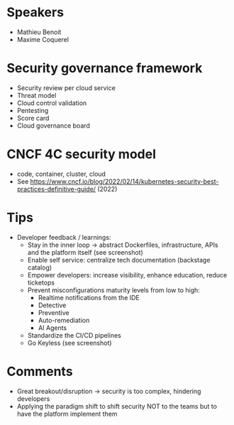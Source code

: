 # Speakers
* Mathieu Benoit
* Maxime Coquerel

# Security governance framework
* Security review per cloud service
* Threat model
* Cloud control validation
* Pentesting
* Score card 
* Cloud governance board

# CNCF 4C security model
* code, container, cluster, cloud
* See https://www.cncf.io/blog/2022/02/14/kubernetes-security-best-practices-definitive-guide/ (2022)

# Tips
* Developer feedback / learnings:
	* Stay in the inner loop -> abstract Dockerfiles, infrastructure, APIs and the platform itself (see screenshot)
	* Enable self service: centralize tech documentation (backstage catalog)
	* Empower developers: increase visibility, enhance education, reduce ticketops
	* Prevent misconfigurations maturity levels from low to high:
		* Realtime notifications from the IDE
		* Detective
		* Preventive
		* Auto-remediation
		* AI Agents
	* Standardize the CI/CD pipelines
	* Go Keyless (see screenshot)

# Comments
* Great breakout/disruption -> security is too complex, hindering developers
* Applying the paradigm shift to shift security NOT to the teams but to have the platform implement them